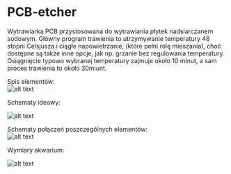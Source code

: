 # PCB-etcher  
 
Wytrawiarka PCB przystosowana do wytrawiania płytek nadsiarczanem sodowym.
Główny program trawienia to utrzymywanie temperatury 48 stopni Celsjusza i ciągłe
napowietrzanie, (które pełni rolę mieszania), choć dostępne są także inne opcje, jak
np. grzanie bez regulowania temperatury. Osiągnięcie typowo wybranej temperatury
zajmuje około 10 minut, a sam proces trawienia to około 30miunt.  

Spis elementów:  
![alt text](https://github.com/Suarez94/PCB-etcher/blob/main/images/kosztorys.png)   

Schematy ideowy:  

![alt text](https://github.com/Suarez94/PCB-etcher/blob/main/images/schamat%20ideowy.png)   

Schematy połączeń poszczególnych elementów:  
![alt text](https://github.com/Suarez94/PCB-etcher/blob/main/images/schematy.png)   
  
Wymiary akwarium:  

![alt text](https://github.com/Suarez94/PCB-etcher/blob/main/images/akwarium.png)   




